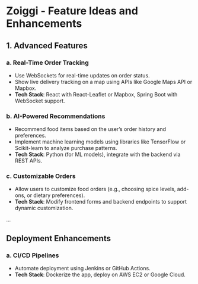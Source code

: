 # Zoiggi - Feature Ideas and Enhancements

## 1. Advanced Features
### a. Real-Time Order Tracking
- Use WebSockets for real-time updates on order status.
- Show live delivery tracking on a map using APIs like Google Maps API or Mapbox.
- **Tech Stack**: React with React-Leaflet or Mapbox, Spring Boot with WebSocket support.

### b. AI-Powered Recommendations
- Recommend food items based on the user’s order history and preferences.
- Implement machine learning models using libraries like TensorFlow or Scikit-learn to analyze purchase patterns.
- **Tech Stack**: Python (for ML models), integrate with the backend via REST APIs.

### c. Customizable Orders
- Allow users to customize food orders (e.g., choosing spice levels, add-ons, or dietary preferences).
- **Tech Stack**: Modify frontend forms and backend endpoints to support dynamic customization.

...

## Deployment Enhancements
### a. CI/CD Pipelines
- Automate deployment using Jenkins or GitHub Actions.
- **Tech Stack**: Dockerize the app, deploy on AWS EC2 or Google Cloud.

